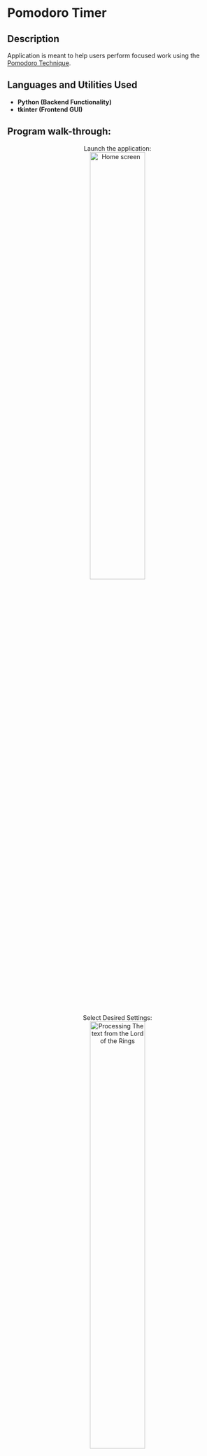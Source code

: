 <h1>Pomodoro Timer</h1>

## Description
Application is meant to help users perform focused work using the [Pomodoro Technique](https://todoist.com/productivity-methods/pomodoro-technique).

## Languages and Utilities Used

- <b>Python (Backend Functionality)</b> 
- <b>tkinter (Frontend GUI)</b> 

## Program walk-through:
<p align="center">
Launch the application: <br/>
<img src="https://i.imgur.com/pyJ5gEw.png" height="50%" width="50%" alt="Home screen"/>
<br />
<br />
Select Desired Settings:  <br/>
<img src="https://i.imgur.com/T5ZwXAJ.png" height="50%" width="50%" alt="Processing The text from the Lord of the Rings"/>
<br />
<br />
Be focused during work time (red background): <br/>
<img src="https://i.imgur.com/LHWexWR.png" height="50%" width="50%" alt="Creating Semantic Dictionary"/>
<br />
<br />
Rest during break time (blue background):  <br/>
<img src="https://i.imgur.com/YUQ1lSh.png" height="50%" width="50%" alt="Program prediction most semantic similar word"/>
<br />
<br />
 </p>
 
 <p align="center"> 
 And Repeat!


<!--
 ```diff
- text in red
+ text in green
! text in orange
# text in gray
@@ text in purple (and bold)@@
```
--!>
